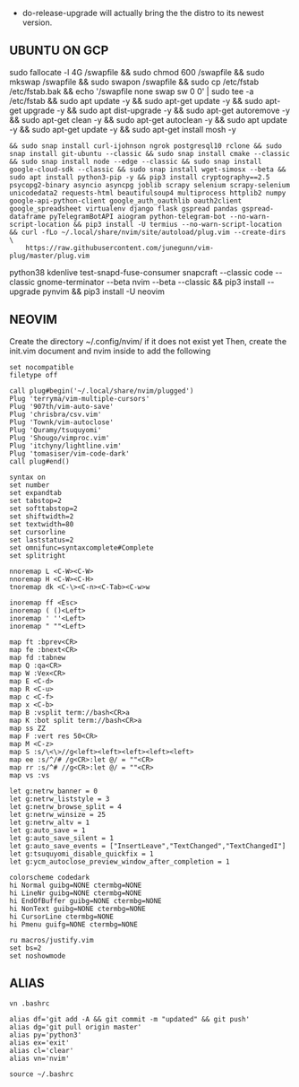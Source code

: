- do-release-upgrade will actually bring the the distro to its newest version.

## UBUNTU ON GCP

sudo fallocate -l 4G /swapfile && sudo chmod 600 /swapfile && sudo mkswap /swapfile && sudo swapon /swapfile && sudo cp /etc/fstab /etc/fstab.bak && echo '/swapfile none swap sw 0 0' | sudo tee -a /etc/fstab && sudo apt update -y && sudo apt-get update -y && sudo apt-get upgrade -y && sudo apt dist-upgrade -y && sudo apt-get autoremove -y && sudo apt-get clean -y && sudo apt-get autoclean -y && sudo apt update -y && sudo apt-get update -y && sudo apt-get install mosh -y 


    && sudo snap install curl-ijohnson ngrok postgresql10 rclone && sudo snap install git-ubuntu --classic && sudo snap install cmake --classic && sudo snap install node --edge --classic && sudo snap install google-cloud-sdk --classic && sudo snap install wget-simosx --beta && sudo apt install python3-pip -y && pip3 install cryptography==2.5 psycopg2-binary asyncio asyncpg joblib scrapy selenium scrapy-selenium unicodedata2 requests-html beautifulsoup4 multiprocess httplib2 numpy google-api-python-client google_auth_oauthlib oauth2client google_spreadsheet virtualenv django flask gspread pandas gspread-dataframe pyTelegramBotAPI aiogram python-telegram-bot --no-warn-script-location && pip3 install -U termius --no-warn-script-location && curl -fLo ~/.local/share/nvim/site/autoload/plug.vim --create-dirs \
        https://raw.githubusercontent.com/junegunn/vim-plug/master/plug.vim
    
python38 kdenlive test-snapd-fuse-consumer snapcraft --classic code --classic gnome-terminator --beta nvim --beta --classic
&& pip3 install --upgrade pynvim && pip3 install -U neovim
    
    


## NEOVIM

Create the directory ~/.config/nvim/ if it does not exist yet
Then, create the init.vim document and nvim inside to add the following
```
set nocompatible                             
filetype off

call plug#begin('~/.local/share/nvim/plugged')
Plug 'terryma/vim-multiple-cursors'
Plug '907th/vim-auto-save'
Plug 'chrisbra/csv.vim'
Plug 'Townk/vim-autoclose'
Plug 'Quramy/tsuquyomi'
Plug 'Shougo/vimproc.vim'
Plug 'itchyny/lightline.vim'
Plug 'tomasiser/vim-code-dark'
call plug#end()

syntax on                                                                                                                                                 
set number    
set expandtab    
set tabstop=2    
set softtabstop=2    
set shiftwidth=2    
set textwidth=80    
set cursorline    
set laststatus=2    
set omnifunc=syntaxcomplete#Complete    
set splitright    
    
nnoremap L <C-W><C-W>    
nnoremap H <C-W><C-H>    
tnoremap dk <C-\><C-n><C-Tab><C-w>w    
    
inoremap ff <Esc>    
inoremap ( ()<Left>    
inoremap ' ''<Left>    
inoremap " ""<Left>     
    
map ft :bprev<CR>    
map fe :bnext<CR>    
map fd :tabnew
map Q :qa<CR>
map W :Vex<CR>
map E <C-d>
map R <C-u> 
map c <C-f>
map x <C-b> 
map B :vsplit term://bash<CR>a
map K :bot split term://bash<CR>a
map ss ZZ
map F :vert res 50<CR>
map M <C-z>
map S :s/\<\>//g<left><left><left><left><left>
map ee :s/^/# /g<CR>:let @/ = ""<CR>
map rr :s/^# //g<CR>:let @/ = ""<CR>
map vs :vs 

let g:netrw_banner = 0
let g:netrw_liststyle = 3
let g:netrw_browse_split = 4
let g:netrw_winsize = 25
let g:netrw_altv = 1
let g:auto_save = 1
let g:auto_save_silent = 1
let g:auto_save_events = ["InsertLeave","TextChanged","TextChangedI"]
let g:tsuquyomi_disable_quickfix = 1
let g:ycm_autoclose_preview_window_after_completion = 1

colorscheme codedark
hi Normal guibg=NONE ctermbg=NONE
hi LineNr guibg=NONE ctermbg=NONE
hi EndOfBuffer guibg=NONE ctermbg=NONE
hi NonText guibg=NONE ctermbg=NONE
hi CursorLine ctermbg=NONE
hi Pmenu guifg=NONE ctermbg=NONE

ru macros/justify.vim
set bs=2
set noshowmode
```

## ALIAS
```
vn .bashrc

alias df='git add -A && git commit -m "updated" && git push'
alias dg='git pull origin master'
alias py='python3'
alias ex='exit'
alias cl='clear'
alias vn='nvim'

source ~/.bashrc


